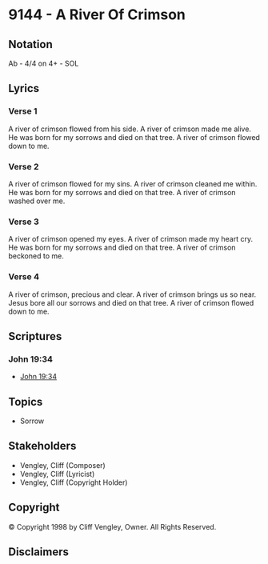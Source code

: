 # 9144 - A River Of Crimson

## Notation

Ab - 4/4 on 4+ - SOL

## Lyrics

### Verse 1

A river of crimson flowed from his side. A river of crimson made me alive. He was born for my sorrows and died on that tree. A river of crimson flowed down to me.

### Verse 2

A river of crimson flowed for my sins. A river of crimson cleaned me within. He was born for my sorrows and died on that tree. A river of crimson washed over me.

### Verse 3

A river of crimson opened my eyes. A river of crimson made my heart cry. He was born for my sorrows and died on that tree. A river of crimson beckoned to me.

### Verse 4

A river of crimson, precious and clear. A river of crimson brings us so near. Jesus bore all our sorrows and died on that tree. A river of crimson flowed down to me.


## Scriptures

### John 19:34

- [John 19:34](https://www.biblegateway.com/passage/?search=John%2019%3A34)


## Topics

- Sorrow

## Stakeholders

- Vengley, Cliff (Composer)
- Vengley, Cliff (Lyricist)
- Vengley, Cliff (Copyright Holder)

## Copyright

© Copyright 1998 by Cliff Vengley, Owner. All Rights Reserved.


## Disclaimers


